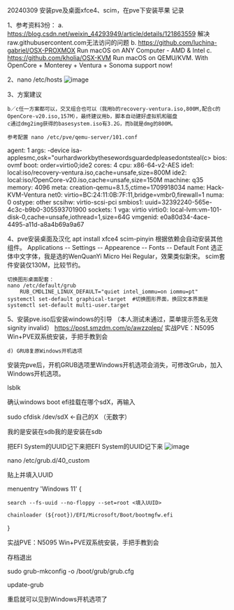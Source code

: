 20240309 安装pve及桌面xfce4、scim，在pve下安装苹果
记录


1、参考资料3份：
    a. https://blog.csdn.net/weixin_44293949/article/details/121863559 解决raw.githubusercontent.com无法访问的问题 
    b. https://github.com/luchina-gabriel/OSX-PROXMOX Run macOS on ANY Computer - AMD & Intel
    c. https://github.com/kholia/OSX-KVM  Run macOS on QEMU/KVM. With OpenCore + Monterey + Ventura + Sonoma support now!

2、nano /etc/hosts
    ![image](https://github.com/nophook/pve-xfce4-scim-macOS-passthrogh/assets/113235819/3b2f3403-d02e-4681-a458-850880e76b32)

3、方案建议

    b／c任一方案都可以，交叉组合也可以（我用b的recovery-ventura.iso,800M,配合c的OpenCore-v20.iso,157M），最终建议用b，脚本自动建好虚拟机和磁盘
    c通过dmg2img获得的basesystem.iso有3.2G，而b就是dmg的800M。
    
    参考配置 nano /etc/pve/qemu-server/101.conf
agent: 1
args: -device isa-applesmc,osk="ourhardworkbythesewordsguardedpleasedontsteal(c>
bios: ovmf
boot: order=virtio0;ide2
cores: 4
cpu: x86-64-v2-AES
ide1: local:iso/recovery-ventura.iso,cache=unsafe,size=800M
ide2: local:iso/OpenCore-v20.iso,cache=unsafe,size=150M
machine: q35
memory: 4096
meta: creation-qemu=8.1.5,ctime=1709918034
name: Hack-KVM-Ventura
net0: virtio=BC:24:11:0B:7F:11,bridge=vmbr0,firewall=1
numa: 0
ostype: other
scsihw: virtio-scsi-pci
smbios1: uuid=32392240-565e-4c3c-b9b0-305593701900
sockets: 1
vga: virtio
virtio0: local-lvm:vm-101-disk-0,cache=unsafe,iothread=1,size=64G
vmgenid: e0a80d34-4ace-4495-a11d-a8a4b69a9a67





4、pve安装桌面及汉化
    apt install xfce4 scim-pinyin
    根据依赖会自动安装其他组件。
    Applications -- Settings -- Appearence -- Fonts -- Default Font 选正体中文字体，我是选的WenQuanYi Micro Hei Regular，效果类似新宋。
    scim套件安装仅130M，比较节约。

    切换图形桌面配套：
    nano /etc/default/grub
        RUB_CMDLINE_LINUX_DEFAULT="quiet intel_iommu=on iommu=pt"
    systemctl set-default graphical-target  #切换图形界面，换回文本界面是 systemctl set-default multi-user.target

5、安装pve.iso后安装windows的引导  （本人测试未通过，菜单提示签名无效signity invalid）
    https://post.smzdm.com/p/awzzqlep/  实战PVE：N5095 Win+PVE双系统安装，手把手教到会

    d) GRUB复原Windows开机选项
安装完pve后，开机GRUB选项里Windows开机选项会消失，可修改Grub，加入Windows开机选项。

lsblk

确认windows boot efi挂载在哪个sdX，再输入

sudo cfdisk /dev/sdX <-自己的X （无数字）

我的是安装在sdb我的是安装在sdb

把EFI System的UUID记下来把EFI System的UUID记下来
![image](https://github.com/nophook/pve-xfce4-scim-macOS-passthrogh/assets/113235819/5cc98100-7f74-455a-92d2-a52c6d252dff)

nano /etc/grub.d/40_custom

贴上并填入UUID

menuentry 'Windows 11' {

    search --fs-uuid --no-floppy --set=root <填入UUID>

    chainloader (${root})/EFI/Microsoft/Boot/bootmgfw.efi

}

实战PVE：N5095 Win+PVE双系统安装，手把手教到会

存档退出

sudo grub-mkconfig -o /boot/grub/grub.cfg

update-grub

重启就可以见到Windows开机选项了






